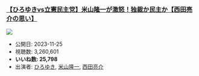### [【ひろゆきvs立憲民主党】米山隆一が激怒！独裁か民主か【西田亮介の思い】](https://www.youtube.com/watch?v=eOz1CzMBmuQ)
[![](https://img.youtube.com/vi/eOz1CzMBmuQ/sddefault.jpg)](https://www.youtube.com/watch?v=eOz1CzMBmuQ)
-   公開日: 2023-11-25
-   視聴数: 3,260,601
-   **いいね数: 25,798**
-   出演者: [ひろゆき](/rehacq_fan/people/ひろゆき "wikilink"), [米山隆一](/rehacq_fan/people/米山隆一 "wikilink"), [西田亮介](/rehacq_fan/people/西田亮介 "wikilink")
